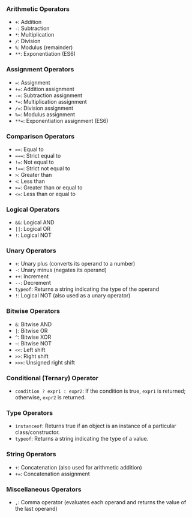 
### Arithmetic Operators
- `+`: Addition
- `-`: Subtraction
- `*`: Multiplication
- `/`: Division
- `%`: Modulus (remainder)
- `**`: Exponentiation (ES6)

### Assignment Operators
- `=`: Assignment
- `+=`: Addition assignment
- `-=`: Subtraction assignment
- `*=`: Multiplication assignment
- `/=`: Division assignment
- `%=`: Modulus assignment
- `**=`: Exponentiation assignment (ES6)

### Comparison Operators
- `==`: Equal to
- `===`: Strict equal to
- `!=`: Not equal to
- `!==`: Strict not equal to
- `>`: Greater than
- `<`: Less than
- `>=`: Greater than or equal to
- `<=`: Less than or equal to

### Logical Operators
- `&&`: Logical AND
- `||`: Logical OR
- `!`: Logical NOT

### Unary Operators
- `+`: Unary plus (converts its operand to a number)
- `-`: Unary minus (negates its operand)
- `++`: Increment
- `--`: Decrement
- `typeof`: Returns a string indicating the type of the operand
- `!`: Logical NOT (also used as a unary operator)

### Bitwise Operators
- `&`: Bitwise AND
- `|`: Bitwise OR
- `^`: Bitwise XOR
- `~`: Bitwise NOT
- `<<`: Left shift
- `>>`: Right shift
- `>>>`: Unsigned right shift

### Conditional (Ternary) Operator
- `condition ? expr1 : expr2`: If the condition is true, `expr1` is returned; otherwise, `expr2` is returned.

### Type Operators
- `instanceof`: Returns true if an object is an instance of a particular class/constructor.
- `typeof`: Returns a string indicating the type of a value.

### String Operators
- `+`: Concatenation (also used for arithmetic addition)
- `+=`: Concatenation assignment

### Miscellaneous Operators
- `,`: Comma operator (evaluates each operand and returns the value of the last operand)
